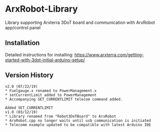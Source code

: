 ArxRobot-Library
================

Library supporting Arxterra 3DoT board and communication with ArxRobot app/control panel

Installation
------------

Detailed instructions for installing:
https://www.arxterra.com/getting-started-with-3dot-initial-arduino-setup/

Version History
--------------
```
v2.0 (07/22/19)
* Fuelgauge.x renamed to PowerManagement.x
* setCurrentLimit added to PowerManagement
* Accompanying SET_CURRENTLIMIT telecom command added.

Added SET_CURRENTLIMIT
v1.0 (03/12/19)
* Library renamed from "Robot3DoTBoard" to ArxRobot
* ArxRobot.cpp no longer waits until usb communication is initiated
* Telecomm example updated to be compatible with latest Arduino IDE
```
